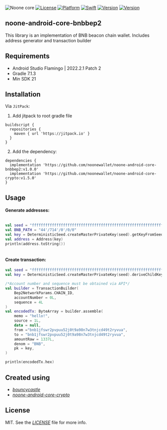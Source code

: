 ![Noone core](https://github.com/noonewallet/noone-android-core-crypto/assets/111989613/1f062349-24d4-4824-9c00-b8f2724eca51)
[![License](https://img.shields.io/badge/license-MIT-black.svg?style=flat)](https://mit-license.org)
[![Platform](https://img.shields.io/badge/platform-android-blue)](https://developer.apple.com/resources/)
[![Swift](https://img.shields.io/badge/kotlin-1.6.10-brightgreen.svg)](https://developer.apple.com/resources/)
[![Version](https://img.shields.io/badge/Version-1.0.0-orange.svg)]()
[![Version](https://img.shields.io/badge/min_sdk-21-blue.svg)]()
## noone-android-core-bnbbep2
This library is an implementation of BNB beacon chain wallet. Includes address generator and transaction builder

## Requirements
* Android Studio Flamingo | 2022.2.1 Patch 2
* Gradle 7.1.3
* Min SDK 21

## Installation
Via `JitPack`:

1. Add jitpack to root gradle file

```
buildscript {
  repositories {
    maven { url 'https://jitpack.io' }
  }
}
```
  
2. Add the dependency:

```
dependencies {
  implementation 'https://github.com/noonewallet/noone-android-core-bnbbep2:v1.0.0'
  implementation 'https://github.com/noonewallet/noone-android-core-crypto:v1.5.0'
}
```

## Usage
#### Generate addresses:

```kotlin

val seed = "ffffffffffffffffffffffffffffffffffffffffffffffffffffffffffffffff".hex
val BNB_PATH = "44'/714'/0'/0/0"
val key = DeterministicSeed.createMasterPrivateKey(seed).getKeyFromSeed(BNB_PATH)
val address = Address(key)
println(address.toString())
    
```

#### Create transaction:

```kotlin
val seed = "ffffffffffffffffffffffffffffffffffffffffffffffffffffffffffffffff".hex
val key = DeterministicSeed.createMasterPrivateKey(seed).deriveChildKey(ChildNumber.ZERO)

/*Account number and sequence must be obtained via API*/
val builder = TransactionBuilder(
    Bep2NetworkParams.CHAIN_ID,
    accountNumber = 0L,
    sequence = 4L
)
val encodedTx: ByteArray = builder.assemble(
    memo = "hello!",
    source = 1L,
    data = null,
    from ="bnb1jfswr2pvpuu52j0t9a98n7w3tnjcd49t2ryvua",
    to = "bnb1jfswr2pvpuu52j0t9a98n7w3tnjcd49t2ryvua",
    amountRaw = 1337L,
    denom = "BNB",
    pk = key,
)

println(encodedTx.hex)

```

## Created using
* [_bouncycastle_](https://www.bouncycastle.org/)
* [_noone-android-core-crypto_](https://github.com/noonewallet/noone-android-core-crypto)

## License
MIT. See the [_LICENSE_](../noone-android-core-bnbbep2/LICENSE) file for more info.
